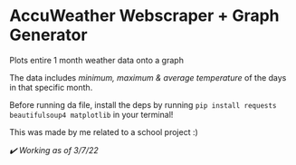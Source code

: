 # AccuWeather Webscraper + Graph Generator 
Plots entire 1 month weather data onto a graph

The data includes *minimum, maximum & average temperature* of the days in that specific month.

Before running da file, install the deps by running
`pip install requests beautifulsoup4 matplotlib`
in your terminal!

This was made by me related to a school project :)

*✔️ Working as of 3/7/22*
